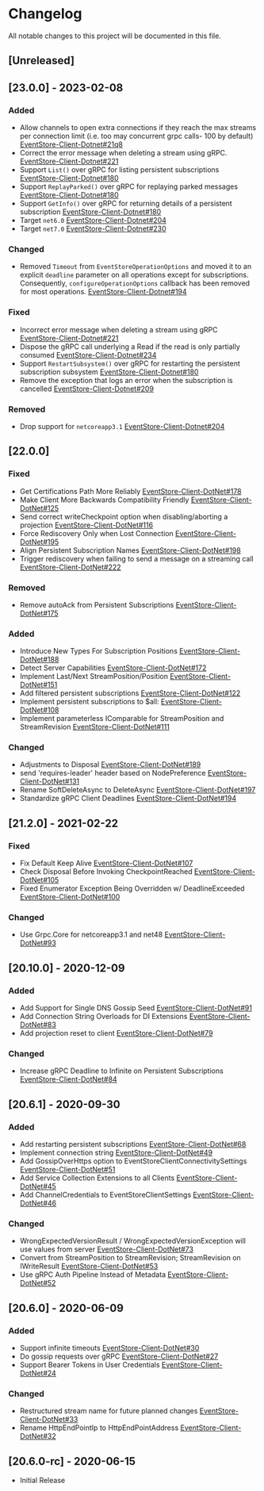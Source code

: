 # Changelog

All notable changes to this project will be documented in this file.

## [Unreleased]

## [23.0.0] - 2023-02-08

### Added
- Allow channels to open extra connections if they reach the max streams per connection limit (i.e. too may concurrent grpc calls- 100 by default) [EventStore-Client-Dotnet#21q8](https://github.com/EventStore/EventStore-Client-Dotnet/pull/218)
- Correct the error message when deleting a stream using gRPC. [EventStore-Client-Dotnet#221](https://github.com/EventStore/EventStore-Client-Dotnet/pull/221)
- Support `List()` over gRPC for listing persistent subscriptions [EventStore-Client-Dotnet#180](https://github.com/EventStore/EventStore-Client-Dotnet/pull/180)
- Support `ReplayParked()` over gRPC for replaying parked messages [EventStore-Client-Dotnet#180](https://github.com/EventStore/EventStore-Client-Dotnet/pull/180)
- Support `GetInfo()` over gRPC for returning details of a persistent subscription [EventStore-Client-Dotnet#180](https://github.com/EventStore/EventStore-Client-Dotnet/pull/180)
- Target `net6.0` [EventStore-Client-Dotnet#204](https://github.com/EventStore/EventStore-Client-Dotnet/pull/204)
- Target `net7.0` [EventStore-Client-Dotnet#230](https://github.com/EventStore/EventStore-Client-Dotnet/pull/230)

### Changed
- Removed `Timeout` from `EventStoreOperationOptions` and moved it to an explicit `deadline` parameter on all operations except for subscriptions. Consequently, `configureOperationOptions` callback has been removed for most operations. [EventStore-Client-Dotnet#194](https://github.com/EventStore/EventStore-Client-Dotnet/pull/194)

### Fixed
- Incorrect error message when deleting a stream using gRPC [EventStore-Client-Dotnet#221](https://github.com/EventStore/EventStore-Client-Dotnet/pull/221) 
- Dispose the gRPC call underlying a Read if the read is only partially consumed [EventStore-Client-Dotnet#234](https://github.com/EventStore/EventStore-Client-Dotnet/pull/234)
- Support `RestartSubsystem()` over gRPC for restarting the persistent subscription subsystem [EventStore-Client-Dotnet#180](https://github.com/EventStore/EventStore-Client-Dotnet/pull/180)
- Remove the exception that logs an error when the subscription is cancelled [EventStore-Client-Dotnet#209](https://github.com/EventStore/EventStore-Client-Dotnet/pull/209)

### Removed
- Drop support for `netcoreapp3.1` [EventStore-Client-Dotnet#204](https://github.com/EventStore/EventStore-Client-Dotnet/pull/204)

## [22.0.0]

### Fixed
- Get Certifications Path More Reliably [EventStore-Client-DotNet#178](https://github.com/EventStore/EventStore-Client-Dotnet/pull/178)
- Make Client More Backwards Compatibility Friendly [EventStore-Client-DotNet#125](https://github.com/EventStore/EventStore-Client-Dotnet/pull/125)
- Send correct writeCheckpoint option when disabling/aborting a projection [EventStore-Client-DotNet#116](https://github.com/EventStore/EventStore-Client-Dotnet/pull/116)
- Force Rediscovery Only when Lost Connection [EventStore-Client-DotNet#195](https://github.com/EventStore/EventStore-Client-Dotnet/pull/195)
- Align Persistent Subscription Names [EventStore-Client-DotNet#198](https://github.com/EventStore/EventStore-Client-Dotnet/pull/198)
- Trigger rediscovery when failing to send a message on a streaming call [EventStore-Client-DotNet#222](https://github.com/EventStore/EventStore-Client-Dotnet/pull/222)

### Removed
- Remove autoAck from Persistent Subscriptions [EventStore-Client-DotNet#175](https://github.com/EventStore/EventStore-Client-Dotnet/pull/175)

### Added
- Introduce New Types For Subscription Positions [EventStore-Client-DotNet#188](https://github.com/EventStore/EventStore-Client-Dotnet/pull/188)
- Detect Server Capabilities [EventStore-Client-DotNet#172](https://github.com/EventStore/EventStore-Client-Dotnet/pull/172)
- Implement Last/Next StreamPosition/Position [EventStore-Client-DotNet#151](https://github.com/EventStore/EventStore-Client-Dotnet/pull/151)
- Add filtered persistent subscriptions [EventStore-Client-DotNet#122](https://github.com/EventStore/EventStore-Client-Dotnet/pull/122)
- Implement persistent subscriptions to $all: [EventStore-Client-DotNet#108](https://github.com/EventStore/EventStore-Client-Dotnet/pull/108)
- Implement parameterless IComparable for StreamPosition and StreamRevision [EventStore-Client-DotNet#111](https://github.com/EventStore/EventStore-Client-Dotnet/pull/111)

### Changed
- Adjustments to Disposal [EventStore-Client-DotNet#189](https://github.com/EventStore/EventStore-Client-Dotnet/pull/189)
- send 'requires-leader' header based on NodePreference [EventStore-Client-DotNet#131](https://github.com/EventStore/EventStore-Client-Dotnet/pull/131)
- Rename SoftDeleteAsync to DeleteAsync [EventStore-Client-DotNet#197](https://github.com/EventStore/EventStore-Client-Dotnet/pull/197)
- Standardize gRPC Client Deadlines [EventStore-Client-DotNet#194](https://github.com/EventStore/EventStore-Client-Dotnet/pull/194)

## [21.2.0] - 2021-02-22

### Fixed
- Fix Default Keep Alive [EventStore-Client-DotNet#107](https://github.com/EventStore/EventStore-Client-Dotnet/pull/107)
- Check Disposal Before Invoking CheckpointReached [EventStore-Client-DotNet#105](https://github.com/EventStore/EventStore-Client-Dotnet/pull/105)
- Fixed Enumerator Exception Being Overridden w/ DeadlineExceeded [EventStore-Client-DotNet#100](https://github.com/EventStore/EventStore-Client-Dotnet/pull/100)

### Changed
- Use Grpc.Core for netcoreapp3.1 and net48 [EventStore-Client-DotNet#93](https://github.com/EventStore/EventStore-Client-Dotnet/pull/93)

## [20.10.0] - 2020-12-09

### Added
- Add Support for Single DNS Gossip Seed [EventStore-Client-DotNet#91](https://github.com/EventStore/EventStore-Client-Dotnet/pull/91)
- Add Connection String Overloads for DI Extensions [EventStore-Client-DotNet#83](https://github.com/EventStore/EventStore-Client-Dotnet/pull/83)
- Add projection reset to client [EventStore-Client-DotNet#79](https://github.com/EventStore/EventStore-Client-Dotnet/pull/79)

### Changed
- Increase gRPC Deadline to Infinite on Persistent Subscriptions [EventStore-Client-DotNet#84](https://github.com/EventStore/EventStore-Client-Dotnet/pull/84)

## [20.6.1] - 2020-09-30

### Added
- Add restarting persistent subscriptions [EventStore-Client-DotNet#68](https://github.com/EventStore/EventStore-Client-Dotnet/pull/68)
- Implement connection string [EventStore-Client-DotNet#49](https://github.com/EventStore/EventStore-Client-Dotnet/pull/49)
- Add GossipOverHttps option to EventStoreClientConnectivitySettings [EventStore-Client-DotNet#51](https://github.com/EventStore/EventStore-Client-Dotnet/pull/51)
- Add Service Collection Extensions to all Clients [EventStore-Client-DotNet#45](https://github.com/EventStore/EventStore-Client-Dotnet/pull/45)
- Add ChannelCredentials to EventStoreClientSettings [EventStore-Client-DotNet#46](https://github.com/EventStore/EventStore-Client-Dotnet/pull/46)

### Changed
- WrongExpectedVersionResult / WrongExpectedVersionException will use values from server [EventStore-Client-DotNet#73](https://github.com/EventStore/EventStore-Client-Dotnet/pull/73)
- Convert from StreamPosition to StreamRevision; StreamRevision on IWriteResult [EventStore-Client-DotNet#53](https://github.com/EventStore/EventStore-Client-Dotnet/pull/53)
- Use gRPC Auth Pipeline Instead of Metadata [EventStore-Client-DotNet#52](https://github.com/EventStore/EventStore-Client-Dotnet/pull/52)

## [20.6.0] - 2020-06-09

### Added
- Support infinite timeouts [EventStore-Client-DotNet#30](https://github.com/EventStore/EventStore-Client-Dotnet/pull/30)
- Do gossip requests over gRPC [EventStore-Client-DotNet#27](https://github.com/EventStore/EventStore-Client-Dotnet/pull/27)
- Support Bearer Tokens in User Credentials [EventStore-Client-DotNet#24](https://github.com/EventStore/EventStore-Client-Dotnet/pull/24)

### Changed
- Restructured stream name for future planned changes [EventStore-Client-DotNet#33](https://github.com/EventStore/EventStore-Client-Dotnet/pull/33)
- Rename HttpEndPointIp to HttpEndPointAddress [EventStore-Client-DotNet#32](https://github.com/EventStore/EventStore-Client-Dotnet/pull/32)

## [20.6.0-rc] - 2020-06-15

- Initial Release
